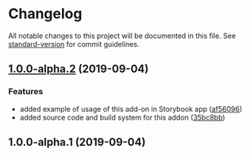 # Changelog

All notable changes to this project will be documented in this file. See [standard-version](https://github.com/conventional-changelog/standard-version) for commit guidelines.

## [1.0.0-alpha.2](https://github.com/avasuro/storybook-addon-interactive-props/compare/v1.0.0-alpha.1...v1.0.0-alpha.2) (2019-09-04)


### Features

* added example of usage of this add-on in Storybook app ([af56096](https://github.com/avasuro/storybook-addon-interactive-props/commit/af56096))
* added source code and build system for this addon ([35bc8bb](https://github.com/avasuro/storybook-addon-interactive-props/commit/35bc8bb))

## 1.0.0-alpha.1 (2019-09-04)
